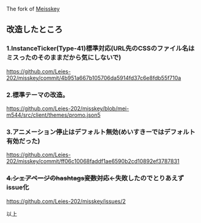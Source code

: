 The fork of [Meisskey](https://github.com/mei23/misskey)

## 改造したところ

### 1.InstanceTicker(Type-41)標準対応(URL先のCSSのファイル名はミスったのそのままだから気にしないで)

https://github.com/Leies-202/misskey/commit/4b951a667b105706da5914fd37c6e8fdb55f710a

### 2.標準テーマの改造。

https://github.com/Leies-202/misskey/blob/mei-m544/src/client/themes/promo.json5

### 3.アニメーション停止はデフォルト無効(めいすきーではデフォルト有効だった)

https://github.com/Leies-202/misskey/commit/ff06c10068faddf1ae6590b2cd10892ef3787831

### ~~4.シェアページのhashtags変数対応~~←失敗したのでとりあえずissue化

https://github.com/Leies-202/misskey/issues/2

以上
